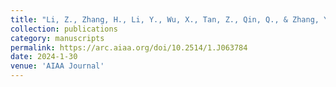```yaml
---
title: "Li, Z., Zhang, H., Li, Y., Wu, X., Tan, Z., Qin, Q., & Zhang, Y. (2024). Three-Dimensional Accurate Geometric Modeling and Mechanical Analysis of Wire Mesh for Deployable Antennas. AIAA Journal, 62(5), 1802-1814."
collection: publications
category: manuscripts
permalink: https://arc.aiaa.org/doi/10.2514/1.J063784
date: 2024-1-30
venue: 'AIAA Journal'
---
```

